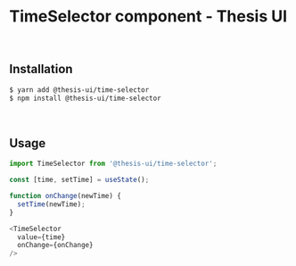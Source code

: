 # TimeSelector component - Thesis UI

<br />

## Installation

```sh
$ yarn add @thesis-ui/time-selector
$ npm install @thesis-ui/time-selector
```

<br />

## Usage

```js
import TimeSelector from '@thesis-ui/time-selector';

const [time, setTime] = useState();

function onChange(newTime) {
  setTime(newTime);
}

<TimeSelector
  value={time}
  onChange={onChange}
/>
```

<br />
